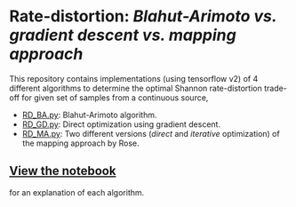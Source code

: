 # Rate-distortion: _Blahut-Arimoto vs. gradient descent vs. mapping approach_

This repository contains implementations (using tensorflow v2) of 4 different algorithms to determine the optimal Shannon rate-distortion trade-off for given set of samples from a continuous source,

* [RD_BA.py](https://github.com/sgttwld/rate-distortion/blob/master/RD_MA.py): Blahut-Arimoto algorithm.
* [RD_GD.py](https://github.com/sgttwld/rate-distortion/blob/master/RD_MA.py): Direct optimization using gradient descent.
* [RD_MA.py](https://github.com/sgttwld/rate-distortion/blob/master/RD_MA.py): Two different versions (_direct_ and _iterative_ optimization) of the mapping approach by Rose.

## [View the notebook](https://nbviewer.jupyter.org/github/sgttwld/rate-distortion/blob/master/rate-distortion_nb.ipynb) 
for an explanation of each algorithm. 

